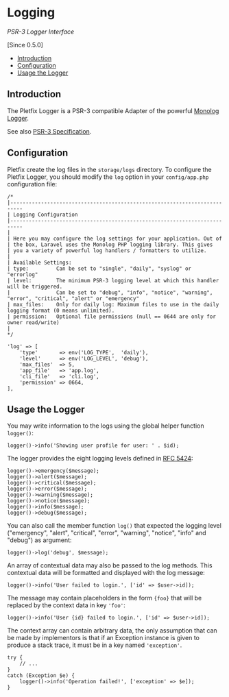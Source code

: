 # Logging

_PSR-3 Logger Interface_

[Since 0.5.0]

- [Introduction](#introduction)
- [Configuration](#configuration)
- [Usage the Logger](#usage)

<a name="introduction"></a>
## Introduction

The Pletfix Logger is a PSR-3 compatible Adapter of the powerful [Monolog Logger](https://github.com/Seldaek/monolog).

See also [PSR-3 Specification](http://www.php-fig.org/psr/psr-3). 
 
<a name="configuration"></a>
## Configuration

Pletfix create the log files in the `storage/logs` directory. 
To configure the Pletfix Logger, you should modify the `log` option in your `config/app.php` configuration file: 

    /*
    |--------------------------------------------------------------------------
    | Logging Configuration
    |--------------------------------------------------------------------------
    |
    | Here you may configure the log settings for your application. Out of
    | the box, Laravel uses the Monolog PHP logging library. This gives
    | you a variety of powerful log handlers / formatters to utilize.
    |
    | Available Settings:
    | type:         Can be set to "single", "daily", "syslog" or "errorlog"
    | level:        The minimum PSR-3 logging level at which this handler will be triggered.
    |               Can be set to "debug", "info", "notice", "warning", "error", "critical", "alert" or "emergency"
    | max_files:    Only for daily log: Maximum files to use in the daily logging format (0 means unlimited).
    | permission:   Optional file permissions (null == 0644 are only for owner read/write)
    |
    */

    'log' => [
        'type'       => env('LOG_TYPE',  'daily'),
        'level'      => env('LOG_LEVEL', 'debug'),
        'max_files'  => 5,
        'app_file'   => 'app.log',
        'cli_file'   => 'cli.log',
        'permission' => 0664,
    ],

<a name="usage"></a>
## Usage the Logger

You may write information to the logs using the global helper function `logger()`:

    logger()->info('Showing user profile for user: ' . $id);
    
The logger provides the eight logging levels defined in [RFC 5424](https://tools.ietf.org/html/rfc5424):

    logger()->emergency($message);
    logger()->alert($message);
    logger()->critical($message);
    logger()->error($message);
    logger()->warning($message);
    logger()->notice($message);
    logger()->info($message);
    logger()->debug($message);

You can also call the member function `log()` that expected the logging level ("emergency", "alert", "critical", "error", "warning", "notice", "info" and "debug") as argument:

    logger()->log('debug', $message);
    
An array of contextual data may also be passed to the log methods. 
This contextual data will be formatted and displayed with the log message:

    logger()->info('User failed to login.', ['id' => $user->id]);
        
The message may contain placeholders in the form `{foo}` that will be replaced by the context data in key `'foo'`:

    logger()->info('User {id} failed to login.', ['id' => $user->id]);

The context array can contain arbitrary data, the only assumption that can be made by implementors is that if an
Exception instance is given to produce a stack trace, it must be in a key named `'exception'`.

    try {
        // ...
    }
    catch (Exception $e) {
        logger()->info('Operation failed!', ['exception' => $e]);
    }